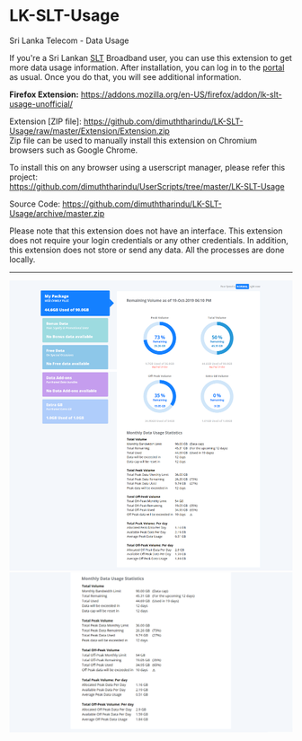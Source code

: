 # LK-SLT-Usage
Sri Lanka Telecom - Data Usage

If you're a Sri Lankan <a href="https://www.slt.lk/">SLT</a> Broadband user, you can use this extension to get more data usage information. After installation, you can log in to the <a href="https://www.internetvas.slt.lk/">portal</a> as usual. Once you do that, you will see additional information.

**Firefox Extension:** https://addons.mozilla.org/en-US/firefox/addon/lk-slt-usage-unofficial/     

Extension [ZIP file]: https://github.com/dimuththarindu/LK-SLT-Usage/raw/master/Extension/Extension.zip   
Zip file can be used to manually install this extension on Chromium browsers such as Google Chrome.

To install this on any browser using a userscript manager, please refer this project:  
https://github.com/dimuththarindu/UserScripts/tree/master/LK-SLT-Usage  

Source Code: https://github.com/dimuththarindu/LK-SLT-Usage/archive/master.zip

Please note that this extension does not have an interface.
This extension does not require your login credentials or any other credentials. 
In addition, this extension does not store or send any data. All the processes are done locally.

<hr>  

<img src="https://raw.githubusercontent.com/dimuththarindu/LK-SLT-Usage/master/Images/Screenshots/Screenshot_01.png" />

<img src="https://raw.githubusercontent.com/dimuththarindu/LK-SLT-Usage/master/Images/Screenshots/Screenshot_02.png" />  
